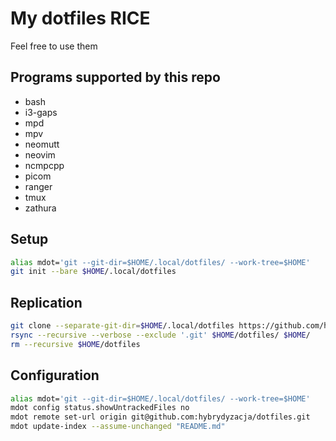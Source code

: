 # My dotfiles RICE
Feel free to use them

## Programs supported by this repo
+ bash
+ i3-gaps
+ mpd
+ mpv
+ neomutt
+ neovim
+ ncmpcpp
+ picom
+ ranger
+ tmux
+ zathura

## Setup
```sh
alias mdot='git --git-dir=$HOME/.local/dotfiles/ --work-tree=$HOME'
git init --bare $HOME/.local/dotfiles
```

## Replication
```sh
git clone --separate-git-dir=$HOME/.local/dotfiles https://github.com/hybrydyzacja/dotfiles.git $HOME/dotfiles
rsync --recursive --verbose --exclude '.git' $HOME/dotfiles/ $HOME/
rm --recursive $HOME/dotfiles
```

## Configuration
```sh
alias mdot='git --git-dir=$HOME/.local/dotfiles/ --work-tree=$HOME'
mdot config status.showUntrackedFiles no
mdot remote set-url origin git@github.com:hybrydyzacja/dotfiles.git
mdot update-index --assume-unchanged "README.md"
```
